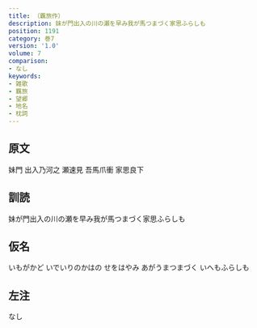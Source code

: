 ```yaml
---
title: （覊旅作）
description: 妹が門出入の川の瀬を早み我が馬つまづく家思ふらしも
position: 1191
category: 巻7
version: '1.0'
volume: 7
comparison:
- なし
keywords:
- 雑歌
- 羈旅
- 望郷
- 地名
- 枕詞
---
```


## 原文

妹門 出入乃河之 瀬速見 吾馬爪衝 家思良下

## 訓読

妹が門出入の川の瀬を早み我が馬つまづく家思ふらしも

## 仮名

いもがかど いでいりのかはの せをはやみ あがうまつまづく いへもふらしも

## 左注

なし
